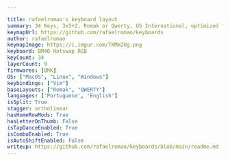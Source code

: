 ```yaml
---

title: rafaelromao's keyboard layout
summary: 34 Keys, 3x5+2, Romak or Qwerty, US International, optimized for Portuguese and English, and coding with VIM plugins.
keymapUrl: https://github.com/rafaelromao/keyboards
author: rafaelromao
keymapImage: https://i.imgur.com/TKMm2Ug.png
keyboard: BM40 Hotswap RGB
keyCount: 34
layerCount: 9
firmwares: [QMK]
OS: ["MacOS", "Linux", "Windows"]
keybindings: ["Vim"]
baseLayouts: ["Romak", "QWERTY"]
languages: ['Portuguese', 'English']
isSplit: True
stagger: ortholinear
hasHomeRowMods: True
hasLetterOnThumb: False
isTapDanceEnabled: True
isComboEnabled: True
isAutoShiftEnabled: False
writeup: https://github.com/rafaelromao/keyboards/blob/main/readme.md
---
```

